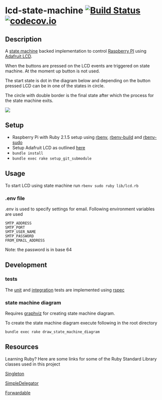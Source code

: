 lcd-state-machine [![Build Status](https://travis-ci.org/ahmedjaved/lcd-state-machine.svg?branch=master)](https://travis-ci.org/ahmedjaved/lcd-state-machine) [![codecov.io](http://codecov.io/github/ahmedjaved/lcd-state-machine/coverage.svg?branch=master)](http://codecov.io/github/ahmedjaved/lcd-state-machine?branch=master)
==================

## Description
A [state machine](https://github.com/pluginaweek/state_machine) backed implementation to control [Raspberry PI](http://www.raspberrypi.org/) using [Adafruit LCD](http://www.adafruit.com/product/1110).

When the buttons are pressed on the LCD events are triggered on state machine. At the moment up button is not used.

The start state is dot in the diagram below and depending on the button pressed LCD can be in one of the states in circle.

The circle with double border is the final state after which the process for the state machine exits.

![](https://raw.githubusercontent.com/ahmedjaved/lcd-state-machine/master/state_machine_diagram.png)

## Setup
* Raspberry Pi with Ruby 2.1.5 setup using [rbenv](https://github.com/sstephenson/rbenv), [rbenv-build](https://github.com/sstephenson/ruby-build) and [rbenv-sudo](https://github.com/dcarley/rbenv-sudo)
* Setup Adafruit LCD as outlined [here](https://github.com/ahmedjaved/raspi-adafruit-ruby/tree/0a55879b47972efa3d2af5d208417659a441a62d)
* ```bundle install```
* ```bundle exec rake setup_git_submodule```

## Usage

To start LCD using state machine run
```rbenv sudo ruby lib/lcd.rb```

### .env file
.env is used to specify settings for email. Following environment variables are used

```
SMTP_ADDRESS
SMTP_PORT
SMTP_USER_NAME
SMTP_PASSWORD
FROM_EMAIL_ADDRESS
```
Note: the password is in base 64

## Development
### tests
The [unit](https://github.com/ahmedjaved/lcd-control-panel-statemachine/tree/master/spec/unit) and [integration](https://github.com/ahmedjaved/lcd-control-panel-statemachine/tree/master/spec/integration) tests are implemented using [rspec](http://rspec.info/)
### state machine diagram
Requires [graphviz](http://www.graphviz.org/) for creating state machine diagram.

To create the state machine diagram execute following in the root directory

```bundle exec rake draw_state_machine_diagram```

## Resources

Learning Ruby? Here are some links for some of the Ruby Standard Library
classes used in this project

[Singleton](https://dalibornasevic.com/posts/9-ruby-singleton-pattern)

[SimpleDelegator](https://hashrocket.com/blog/posts/using-simpledelegator-for-your-decorators)

[Forwardable](http://vaidehijoshi.github.io/blog/2015/03/31/delegating-all-of-the-things-with-ruby-forwardable/)
